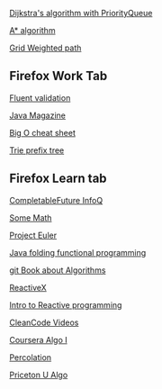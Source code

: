 

[Dijkstra's algorithm with PriorityQueue](http://krishnalearnings.blogspot.com/2015/07/implementation-in-java-for-dijkstras.html?_sm_au_=iVVq7qSnRsH0N6FH)

[A* algorithm](http://www.redblobgames.com/pathfinding/a-star/introduction.html)

[Grid Weighted path](http://www.sanfoundry.com/java-program-find-shortest-path-between-two-vertices-using-dijkstras-algorithm/)




Firefox Work Tab
----------------

[Fluent validation](https://github.com/JeremySkinner/FluentValidation)

[Java Magazine](http://www.javamagazine.mozaicreader.com)

[Big O cheat sheet](http://bigocheatsheet.com/)

[Trie prefix tree](http://www.programcreek.com/2014/05/leetcode-implement-trie-prefix-tree-java/)



Firefox Learn tab
-----------------
[CompletableFuture InfoQ](https://www.infoq.com/articles/Functional-Style-Callbacks-Using-CompletableFuture)

[Some Math](http://web.stanford.edu/~kdevlin/MathGuy.html)

[Project Euler](https://projecteuler.net/archives)

[Java folding functional programming](https://pysaumont.github.io/2016/06/11/Folding-the-Universe-part-I.html)

[git Book about Algorithms](https://roy3221.gitbooks.io/algorithms/content/)

[ReactiveX](http://reactivex.io/documentation/observable.html)

[Intro to Reactive programming](https://gist.github.com/staltz/868e7e9bc2a7b8c1f754)

[CleanCode Videos](https://cleancoders.com/videos/java-case-study)

[Coursera Algo I](https://www.coursera.org/learn/algorithms-part1)

[Percolation](http://coursera.cs.princeton.edu/algs4/assignments/percolation.html)

[Priceton U Algo](http://algs4.cs.princeton.edu/12oop/)